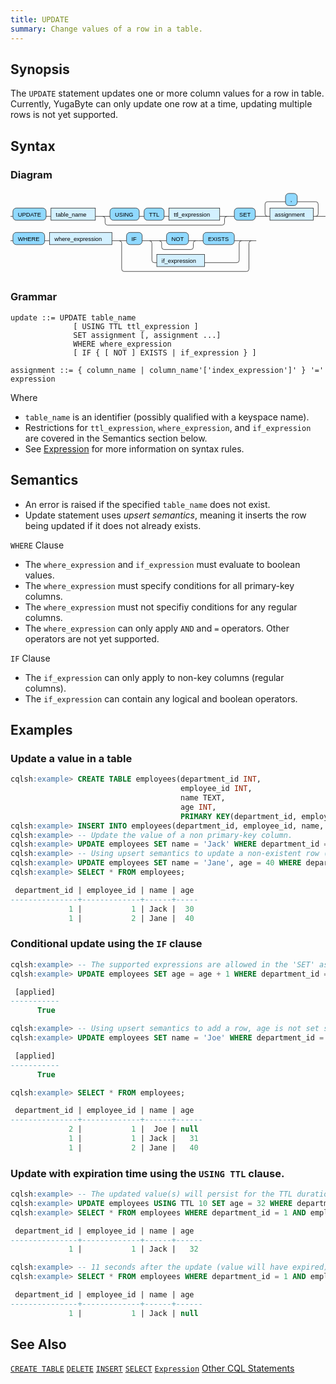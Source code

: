 ```yaml
---
title: UPDATE
summary: Change values of a row in a table.
---
```


## Synopsis

The `UPDATE` statement updates one or more column values for a row in table. Currently, YugaByte can only update one row at a time, updating multiple rows is not yet supported.

## Syntax

### Diagram
<svg version="1.1" xmlns:xlink="http://www.w3.org/1999/xlink" xmlns="http://www.w3.org/2000/svg" width="646" height="175" viewbox="0 0 646 175"><defs><style type="text/css">.c{fill:none;stroke:#222222;}.j{fill:#000000;font-family:Verdana,Sans-serif;font-size:12px;}.l{fill:#90d9ff;stroke:#222222;}.r{fill:#d3f0ff;stroke:#222222;}</style></defs><path class="c" d="M0 52h5m68 0h10m91 0h30m60 0h10m41 0h10m104 0h20m-260 0q5 0 5 5v8q0 5 5 5h235q5 0 5-5v-8q0-5 5-5m5 0h10m43 0h30m-5 0q-5 0-5-5v-20q0-5 5-5h37m24 0h38q5 0 5 5v20q0 5-5 5m-5 0h25m-646 50h5m65 0h10m128 0h30m32 0h50m45 0h20m-80 0q5 0 5 5v8q0 5 5 5h55q5 0 5-5v-8q0-5 5-5m5 0h10m64 0h20m-194 0q5 0 5 5v35q0 5 5 5h5m98 0h66q5 0 5-5v-35q0-5 5-5m5 0h20m-276 0q5 0 5 5v53q0 5 5 5h251q5 0 5-5v-53q0-5 5-5m5 0h5"/><rect class="l" x="5" y="35" width="68" height="25" rx="7"/><text class="j" x="15" y="52">UPDATE</text><a xlink:href="#table_name"><rect class="r" x="83" y="35" width="91" height="25"/><text class="j" x="93" y="52">table_name</text></a><rect class="l" x="204" y="35" width="60" height="25" rx="7"/><text class="j" x="214" y="52">USING</text><rect class="l" x="274" y="35" width="41" height="25" rx="7"/><text class="j" x="284" y="52">TTL</text><a xlink:href="#ttl_expression"><rect class="r" x="325" y="35" width="104" height="25"/><text class="j" x="335" y="52">ttl_expression</text></a><rect class="l" x="459" y="35" width="43" height="25" rx="7"/><text class="j" x="469" y="52">SET</text><rect class="l" x="564" y="5" width="24" height="25" rx="7"/><text class="j" x="574" y="22">,</text><a xlink:href="#assignment"><rect class="r" x="532" y="35" width="89" height="25"/><text class="j" x="542" y="52">assignment</text></a><rect class="l" x="5" y="85" width="65" height="25" rx="7"/><text class="j" x="15" y="102">WHERE</text><a xlink:href="#where_expression"><rect class="r" x="80" y="85" width="128" height="25"/><text class="j" x="90" y="102">where_expression</text></a><rect class="l" x="238" y="85" width="32" height="25" rx="7"/><text class="j" x="248" y="102">IF</text><rect class="l" x="320" y="85" width="45" height="25" rx="7"/><text class="j" x="330" y="102">NOT</text><rect class="l" x="395" y="85" width="64" height="25" rx="7"/><text class="j" x="405" y="102">EXISTS</text><a xlink:href="#if_expression"><rect class="r" x="300" y="130" width="98" height="25"/><text class="j" x="310" y="147">if_expression</text></a></svg>

### Grammar
```
update ::= UPDATE table_name
              [ USING TTL ttl_expression ]
              SET assignment [, assignment ...]
              WHERE where_expression
              [ IF { [ NOT ] EXISTS | if_expression } ]

assignment ::= { column_name | column_name'['index_expression']' } '=' expression
```

Where

- `table_name` is an identifier (possibly qualified with a keyspace name).
- Restrictions for `ttl_expression`, `where_expression`, and `if_expression` are covered in the Semantics section below.
- See [Expression](..#expressions) for more information on syntax rules.

## Semantics
 - An error is raised if the specified `table_name` does not exist.
 - Update statement uses _upsert semantics_, meaning it inserts the row being updated if it does not already exists.

`WHERE` Clause

 - The `where_expression` and `if_expression` must evaluate to boolean values.
 - The `where_expression` must specify conditions for all primary-key columns.
 - The `where_expression` must not specifiy conditions for any regular columns.
 - The `where_expression` can only apply `AND` and `=` operators. Other operators are not yet supported.
 
 `IF` Clause

 - The `if_expression` can only apply to non-key columns (regular columns).
 - The `if_expression` can contain any logical and boolean operators.

## Examples

### Update a value in a table

``` sql
cqlsh:example> CREATE TABLE employees(department_id INT, 
                                      employee_id INT, 
                                      name TEXT, 
                                      age INT, 
                                      PRIMARY KEY(department_id, employee_id));
cqlsh:example> INSERT INTO employees(department_id, employee_id, name, age) VALUES (1, 1, 'John', 30);
cqlsh:example> -- Update the value of a non primary-key column. 
cqlsh:example> UPDATE employees SET name = 'Jack' WHERE department_id = 1 AND employee_id = 1;
cqlsh:example> -- Using upsert semantics to update a non-existent row (i.e. insert the row).
cqlsh:example> UPDATE employees SET name = 'Jane', age = 40 WHERE department_id = 1 AND employee_id = 2;
cqlsh:example> SELECT * FROM employees;

 department_id | employee_id | name | age
---------------+-------------+------+-----
             1 |           1 | Jack |  30
             1 |           2 | Jane |  40

```

### Conditional update using the `IF` clause

``` sql
cqlsh:example> -- The supported expressions are allowed in the 'SET' assignment targets.
cqlsh:example> UPDATE employees SET age = age + 1 WHERE department_id = 1 AND employee_id = 1 IF name = 'Jack';

 [applied]
-----------
      True

cqlsh:example> -- Using upsert semantics to add a row, age is not set so will be 'null'.
cqlsh:example> UPDATE employees SET name = 'Joe' WHERE department_id = 2 AND employee_id = 1 IF NOT EXISTS;

 [applied]
-----------
      True

cqlsh:example> SELECT * FROM employees;

 department_id | employee_id | name | age
---------------+-------------+------+------
             2 |           1 |  Joe | null
             1 |           1 | Jack |   31
             1 |           2 | Jane |   40
```

### Update with expiration time using the `USING TTL` clause.

``` sql 
cqlsh:example> -- The updated value(s) will persist for the TTL duration
cqlsh:example> UPDATE employees USING TTL 10 SET age = 32 WHERE department_id = 1 AND employee_id = 1;
cqlsh:example> SELECT * FROM employees WHERE department_id = 1 AND employee_id = 1;

 department_id | employee_id | name | age
---------------+-------------+------+------
             1 |           1 | Jack |   32

cqlsh:example> -- 11 seconds after the update (value will have expired)
cqlsh:example> SELECT * FROM employees WHERE department_id = 1 AND employee_id = 1;

 department_id | employee_id | name | age
---------------+-------------+------+------
             1 |           1 | Jack | null
```

## See Also

[`CREATE TABLE`](../ddl_create_table)
[`DELETE`](../dml_delete)
[`INSERT`](../dml_insert)
[`SELECT`](../dml_select)
[`Expression`](..#expressions)
[Other CQL Statements](..)
